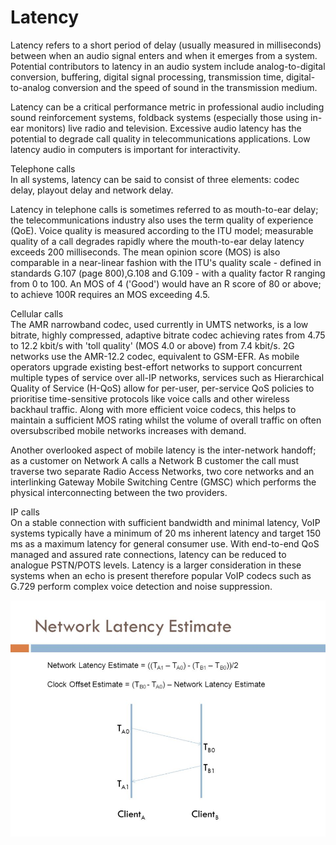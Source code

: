 # Latency


Latency refers to a short period of delay (usually measured in
milliseconds) between when an audio signal enters and when it emerges
from a system. Potential contributors to latency in an audio system
include analog-to-digital conversion, buffering, digital signal
processing, transmission time, digital-to-analog conversion and the
speed of sound in the transmission medium.

Latency can be a critical performance metric in professional audio
including sound reinforcement systems, foldback systems (especially
those using in-ear monitors) live radio and television. Excessive audio
latency has the potential to degrade call quality in telecommunications
applications. Low latency audio in computers is important for
interactivity.

Telephone calls\
In all systems, latency can be said to consist of three elements: codec
delay, playout delay and network delay.

Latency in telephone calls is sometimes referred to as mouth-to-ear
delay; the telecommunications industry also uses the term quality of
experience (QoE). Voice quality is measured according to the ITU model;
measurable quality of a call degrades rapidly where the mouth-to-ear
delay latency exceeds 200 milliseconds. The mean opinion score (MOS) is
also comparable in a near-linear fashion with the ITU's quality scale -
defined in standards G.107 (page 800),G.108 and G.109 - with a quality
factor R ranging from 0 to 100. An MOS of 4 ('Good') would have an R
score of 80 or above; to achieve 100R requires an MOS exceeding 4.5.

Cellular calls\
The AMR narrowband codec, used currently in UMTS networks, is a low
bitrate, highly compressed, adaptive bitrate codec achieving rates from
4.75 to 12.2 kbit/s with 'toll quality' (MOS 4.0 or above) from 7.4
kbit/s. 2G networks use the AMR-12.2 codec, equivalent to GSM-EFR. As
mobile operators upgrade existing best-effort networks to support
concurrent multiple types of service over all-IP networks, services such
as Hierarchical Quality of Service (H-QoS) allow for per-user,
per-service QoS policies to prioritise time-sensitive protocols like
voice calls and other wireless backhaul traffic. Along with more
efficient voice codecs, this helps to maintain a sufficient MOS rating
whilst the volume of overall traffic on often oversubscribed mobile
networks increases with demand.

Another overlooked aspect of mobile latency is the inter-network
handoff; as a customer on Network A calls a Network B customer the call
must traverse two separate Radio Access Networks, two core networks and
an interlinking Gateway Mobile Switching Centre (GMSC) which performs
the physical interconnecting between the two providers.

IP calls\
On a stable connection with sufficient bandwidth and minimal latency,
VoIP systems typically have a minimum of 20 ms inherent latency and
target 150 ms as a maximum latency for general consumer use. With
end-to-end QoS managed and assured rate connections, latency can be
reduced to analogue PSTN/POTS levels. Latency is a larger consideration
in these systems when an echo is present therefore popular VoIP codecs
such as G.729 perform complex voice detection and noise suppression.

![](./images/15008496.png?width=480)

